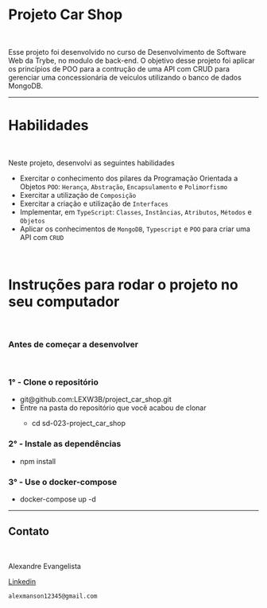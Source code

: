 <h1>Projeto Car Shop</h1>
<br>
<p>
  Esse projeto foi desenvolvido no curso de Desenvolvimento de Software Web da Trybe, no modulo de back-end. O objetivo desse projeto foi aplicar os princípios de POO para a contrução de uma API com CRUD para gerenciar uma concessionária de veículos utilizando o banco de dados MongoDB.
</p>
<hr>
<h1>Habilidades</h1>
<br>
<p>
  Neste projeto, desenvolvi as seguintes habilidades
<p/>

* Exercitar o conhecimento dos pilares da Programação Orientada a Objetos `POO`: `Herança`, `Abstração`, `Encapsulamento` e `Polimorfismo`  
* Exercitar a utilização de `Composição`  
* Exercitar a criação e utilização de `Interfaces`  
* Implementar, em `TypeScript`: `Classes`, `Instâncias`, `Atributos`, `Métodos` e `Objetos`  
* Aplicar os conhecimentos de `MongoDB`, `Typescript` e `POO` para criar uma API com `CRUD`
<br>
<h1>Instruções para rodar o projeto no seu computador</h1>
<br>
<h3>Antes de começar a desenvolver</h3>
<br>
<h3>1° - Clone o repositório</h3>
<ul>
  <li>git@github.com:LEXW3B/project_car_shop.git</li>
  <li>Entre na pasta do repositório que você acabou de clonar</li>
  <ul>
    <li>cd sd-023-project_car_shop</li>
  </ul>
</ul>
<h3>2° - Instale as dependências</h3> 
<ul>
  <li>npm install</li>
</ul>
</ul>
<h3>3° - Use o docker-compose</h3> 
<ul>
  <li>docker-compose up -d</li>
</ul>
<hr>
<h2>Contato</h2>
<br>
<p>Alexandre Evangelista</p>
<a href="https://www.linkedin.com/in/alexandre-evangelista-souza-lima/" target="_blank">Linkedin</a>

    alexmanson12345@gmail.com

